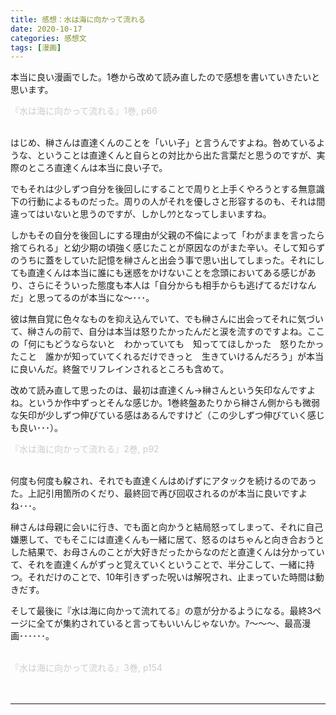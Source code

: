 ```yaml
---
title: 感想：水は海に向かって流れる
date: 2020-10-17
categories: 感想文
tags: [漫画]
---
```


本当に良い漫画でした。1巻から改めて読み直したので感想を書いていきたいと思います。



<img src="https://firebasestorage.googleapis.com/v0/b/hukurouo.appspot.com/o/image%2Frapture_20201017015847.png?alt=media&token=82d9e855-1872-4088-8dd1-f7caa919c723" alt="" width="">

<br>
<font color="#CCCCCC">『水は海に向かって流れる』1巻, p66</font>
<br><br>

はじめ、榊さんは直達くんのことを「いい子」と言うんですよね。咎めているような、ということは直達くんと自らとの対比から出た言葉だと思うのですが、実際のところ直達くんは本当に良い子で。

でもそれは少しずつ自分を後回しにすることで周りと上手くやろうとする無意識下の行動によるものだった。周りの人がそれを優しさと形容するのも、それは間違ってはいないと思うのですが、しかしｳｳとなってしまいますね。

しかもその自分を後回しにする理由が父親の不倫によって「わがままを言ったら捨てられる」と幼少期の頃強く感じたことが原因なのがまた辛い。そして知らずのうちに蓋をしていた記憶を榊さんと出会う事で思い出してしまった。それにしても直達くんは本当に誰にも迷惑をかけないことを念頭においてある感じがあり、さらにそういった態度も本人は「自分からも相手からも逃げてるだけなんだ」と思ってるのが本当にな～･･･。

彼は無自覚に色々なものを抑え込んでいて、でも榊さんに出会ってそれに気づいて、榊さんの前で、自分は本当は怒りたかったんだと涙を流すのですよね。ここの「何にもどうならないと　わかっていても　知っててほしかった　怒りたかったこと　誰かが知っていてくれるだけできっと　生きていけるんだろう」が本当に良いんだ。終盤でリフレインされるところも含めて。

改めて読み直して思ったのは、最初は直達くん→榊さんという矢印なんですよね。というか作中ずっとそんな感じか。1巻終盤あたりから榊さん側からも微弱な矢印が少しずつ伸びている感はあるんですけど（この少しずつ伸びていく感じも良い･･･）。

<img src="https://firebasestorage.googleapis.com/v0/b/hukurouo.appspot.com/o/image%2Frapture_20201017023021.png?alt=media&token=5143fcdf-a31a-4542-9b2a-bb22c5399df2" alt="" width="">

<br>
<font color="#CCCCCC">『水は海に向かって流れる』2巻, p92</font>
<br><br>

何度も何度も躱され、それでも直達くんはめげずにアタックを続けるのであった。上記引用箇所のくだり、最終回で再び回収されるのが本当に良いですよね･･･。

榊さんは母親に会いに行き、でも面と向かうと結局怒ってしまって、それに自己嫌悪して、でもそこには直達くんも一緒に居て、怒るのはちゃんと向き合おうとした結果で、お母さんのことが大好きだったからなのだと直達くんは分かっていて、それを直達くんがずっと覚えていくということで、半分こして、一緒に持つ。それだけのことで、10年引きずった呪いは解呪され、止まっていた時間は動きだす。

そして最後に『水は海に向かって流れてる』の意が分かるようになる。最終3ページに全てが集約されていると言ってもいいんじゃないか。ｱ～～～、最高漫画･･････。

<br>



<img src="https://firebasestorage.googleapis.com/v0/b/hukurouo.appspot.com/o/image%2Frapture_20201017123125.png?alt=media&token=5b2f7f4a-f2b4-4413-9459-00ee8c09fc47" alt="" width="">

<br>
<font color="#CCCCCC">『水は海に向かって流れる』3巻, p154</font>
<br><br>



<br>

<hr>





